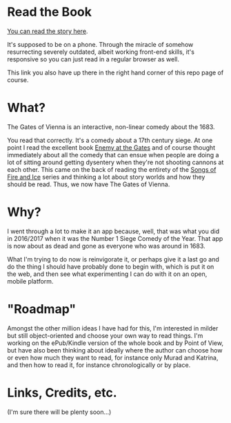 # Read the Book

[You can read the story here](https://jkosem.github.io/thegatesofvienna-book/).

It's supposed to be on a phone. Through the miracle of somehow resurrecting severely outdated, albeit working front-end skills, it's responsive so you can just read in a regular browser as well.

This link you also have up there in the right hand corner of this repo page of course.

# What?

The Gates of Vienna is an interactive, non-linear comedy about the 1683.

You read that correctly. It's a comedy about a 17th century siege. At one point I read the excellent book [Enemy at the Gates](https://www.goodreads.com/book/show/2768797-the-enemy-at-the-gate) and of course thought immediately about all the comedy that can ensue when people are doing a lot of sitting around getting dysentery when they're not shooting cannons at each other. This came on the back of reading the entirety of the [Songs of Fire and Ice](https://en.wikipedia.org/wiki/A_Song_of_Ice_and_Fire) series and thinking a lot about story worlds and how they should be read. Thus, we now have The Gates of Vienna.

# Why?

I went through a lot to make it an app because, well, that was what you did in 2016/2017 when it was the Number 1 Siege Comedy of the Year. That app is now about as dead and gone as everyone who was around in 1683.

What I'm trying to do now is reinvigorate it, or perhaps give it a last go and do the thing I should have probably done to begin with, which is put it on the web, and then see what experimenting I can do with it on an open, mobile platform.

# "Roadmap"

Amongst the other million ideas I have had for this, I'm interested in milder but still object-oriented and choose your own way to read things. I'm working on the ePub/Kindle version of the whole book and by Point of View, but have also been thinking about ideally where the author can choose how or even how much they want to read, for instance only Murad and Katrina, and then how to read it, for instance chronologically or by place.

# Links, Credits, etc.

(I'm sure there will be plenty soon...)
